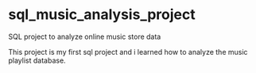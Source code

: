 # sql_music_analysis_project
SQL project to analyze online music store data

This project is my first sql project and i learned how to analyze the music playlist database. 
